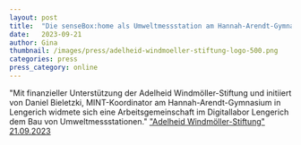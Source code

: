 ```yaml
---
layout: post
title:  "Die senseBox:home als Umweltmessstation am Hannah-Arendt-Gymnasium"
date:   2023-09-21 
author: Gina
thumbnail: /images/press/adelheid-windmoeller-stiftung-logo-500.png
categories: press
press_category: online
---
```

"Mit finanzieller Unterstützung der Adelheid Windmöller-Stiftung und initiiert von Daniel Bieletzki, MINT-Koordinator am Hannah-Arendt-Gymnasium in Lengerich widmete sich eine Arbeitsgemeinschaft im Digitallabor Lengerich dem Bau von Umweltmessstationen."
<a href="https://adelheid-windmoeller-stiftung.de/2023/09/21/mehr-als-der-standard/">"Adelheid Windmöller-Stiftung" 21.09.2023</a>
